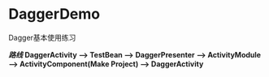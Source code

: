 # DaggerDemo
Dagger基本使用练习

***路线***
__DaggerActivity --> TestBean --> DaggerPresenter --> ActivityModule --> ActivityComponent(Make Project) -->
DaggerActivity__

